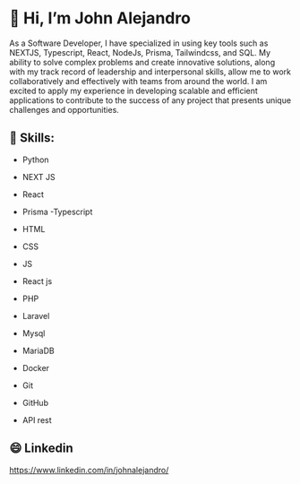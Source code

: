 # 🌱 Hi, I’m John Alejandro 

As a Software Developer, I have specialized in using key tools such as NEXTJS, Typescript, React, NodeJs, Prisma, Tailwindcss, and SQL. My ability to solve complex problems and create innovative solutions, along with my track record of leadership and interpersonal skills, allow me to work collaboratively and effectively with teams from around the world. I am excited to apply my experience in developing scalable and efficient applications to contribute to the success of any project that presents unique challenges and opportunities.

## 🔭 Skills: 
- Python

- NEXT JS
- React
- Prisma
-Typescript

- HTML
- CSS
- JS
- React js
- PHP
- Laravel
- Mysql
- MariaDB
- Docker
- Git
- GitHub
- API rest

## 😄 Linkedin
https://www.linkedin.com/in/johnalejandro/

<!--
- 🔭 I’m currently working on ...
- 🌱 I’m currently learning ...
- 👯 I’m looking to collaborate on ...
- 🤔 I’m looking for help with ...
- 💬 Ask me about ...
- 📫 How to reach me: ...
- 😄 Pronouns: ...
- ⚡ Fun fact: ...
-->
